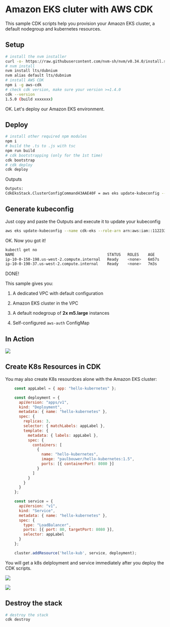 # Amazon EKS cluter with AWS CDK

This sample CDK scripts help you provision your Amaozn EKS cluster, a default nodegroup and kubernetes resources.



## Setup

```bash
# install the nvm installer
curl -o- https://raw.githubusercontent.com/nvm-sh/nvm/v0.34.0/install.sh | bash
# nvm install 
nvm install lts/dubnium
nvm alias default lts/dubnium
# install AWS CDK
npm i -g aws-cdk
# check cdk version, make sure your version >=1.4.0
cdk --version
1.5.0 (build xxxxxxx)
```



OK. Let's deploy our Amazon EKS environment.



## Deploy

```bash
# install other required npm modules
npm i
# build the .ts to .js with tsc
npm run build
# cdk bootstrapping (only for the 1st time)
cdk bootstrap
# cdk deploy
cdk deploy
```

Outputs

```bash
Outputs:
CdkEksStack.ClusterConfigCommand43AAE40F = aws eks update-kubeconfig --name cdk-eks --role-arn arn:aws:iam::112233445566:role/CdkEksStack-AdminRole38563C57-14ON0YFUELKGC
```



## Generate kubeconfig

Just copy and paste the Outputs and execute it to update your kubeconfig

```bash
aws eks update-kubeconfig --name cdk-eks --role-arn arn:aws:iam::112233445566:role/CdkEksStack-AdminRole38563C57-14ON0YFUELKGC
```

OK. Now you got it!

```bash
kubectl get no                                                                    
NAME                                         STATUS   ROLES    AGE     VERSION
ip-10-0-150-198.us-west-2.compute.internal   Ready    <none>   6m57s   v1.13.7-eks-c57ff8
ip-10-0-190-37.us-west-2.compute.internal    Ready    <none>   7m3s    v1.13.7-eks-c57ff8
```



DONE!

This sample gives you:

1) A dedicated VPC with default configuration

2) Amazon EKS cluster in the VPC

3) A default nodegroup of **2x m5.large** instances

4) Self-configured `aws-auth` ConfigMap



## In Action

![](https://pbs.twimg.com/media/ECgSJkpU8AAptiL?format=jpg&name=large)





## Create K8s Resources in CDK

You may also create K8s resourdces alone with the Amazon EKS cluster:

```js
    const appLabel = { app: "hello-kubernetes" };

    const deployment = {
      apiVersion: "apps/v1",
      kind: "Deployment",
      metadata: { name: "hello-kubernetes" },
      spec: {
        replicas: 3,
        selector: { matchLabels: appLabel },
        template: {
          metadata: { labels: appLabel },
          spec: {
            containers: [
              {
                name: "hello-kubernetes",
                image: "paulbouwer/hello-kubernetes:1.5",
                ports: [{ containerPort: 8080 }]
              }
            ]
          }
        }
      }
    };

    const service = {
      apiVersion: "v1",
      kind: "Service",
      metadata: { name: "hello-kubernetes" },
      spec: {
        type: "LoadBalancer",
        ports: [{ port: 80, targetPort: 8080 }],
        selector: appLabel
      }
    };

    cluster.addResource('hello-kub', service, deployment);
```

You will get a k8s delployment and service immediately after you deploy the CDK scripts.



![](https://pbs.twimg.com/media/EB8IMZ-U8AA85Cl?format=jpg&name=4096x4096)

![](https://pbs.twimg.com/media/EB8IMZ-UwAAuW1u?format=jpg&name=4096x4096)





## Destroy the stack

```bash
# destroy the stack
cdk destroy
```

